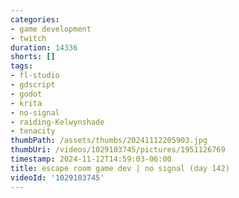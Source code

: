 ```yaml
---
categories:
- game development
- twitch
duration: 14336
shorts: []
tags:
- fl-studio
- gdscript
- godot
- krita
- no-signal
- raiding-Kelwynshade
- tenacity
thumbPath: /assets/thumbs/20241112205903.jpg
thumbUri: /videos/1029103745/pictures/1951126769
timestamp: 2024-11-12T14:59:03-06:00
title: escape room game dev | no signal (day 142)
videoId: '1029103745'
---
```

